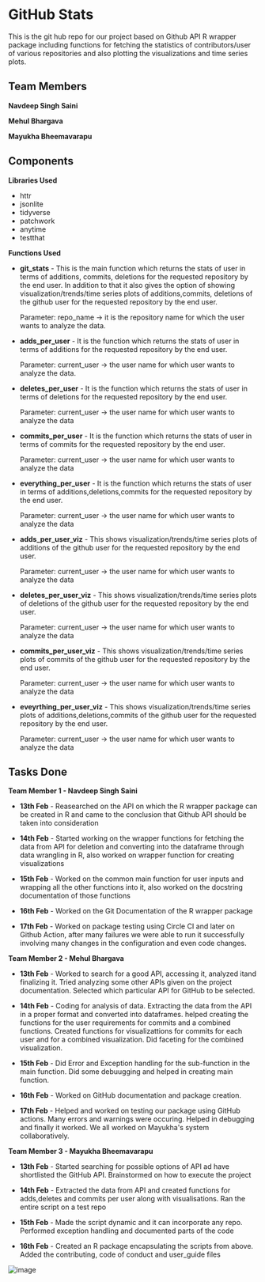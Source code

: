 # GitHub Stats
This is the git hub repo for our project based on Github API R wrapper package including functions for fetching the statistics of contributors/user of various repositories and also plotting the visualizations and time series plots.

## Team Members

**Navdeep Singh Saini**

**Mehul Bhargava**

**Mayukha Bheemavarapu**

## Components

**Libraries Used**

   * httr
   * jsonlite
   * tidyverse
   * patchwork
   * anytime
   * testthat

**Functions Used**

   * **git_stats** - This is the main function which returns the stats of user in terms of additions, commits, deletions for the requested repository by the end user. In addition to that it also gives the option of showing visualization/trends/time series plots of additions,commits, deletions of the github user for the requested repository by the end user.

      Parameter: repo_name -> it is the repository name for which the user wants to analyze the data.

   * **adds_per_user** - It is the function which returns the stats of user in terms of additions for the requested repository by the end user. 
 
      Parameter: current_user -> the user name for which user wants to analyze the data.
 
   * **deletes_per_user** - It is the function which returns the stats of user in terms of deletions for the requested repository by the end user. 

      Parameter: current_user -> the user name for which user wants to analyze the data
      
   * **commits_per_user** - It is the function which returns the stats of user in terms of commits for the requested repository by the end user. 

      Parameter: current_user -> the user name for which user wants to analyze the data
      
   * **everything_per_user** - It is the function which returns the stats of user in terms of additions,deletions,commits for the requested repository by the end user. 

      Parameter: current_user -> the user name for which user wants to analyze the data
      
   * **adds_per_user_viz** - This shows visualization/trends/time series plots of additions of the github user for the requested repository by the end user.

      Parameter: current_user -> the user name for which user wants to analyze the data
      
   * **deletes_per_user_viz** - This shows visualization/trends/time series plots of deletions of the github user for the requested repository by the end user.

      Parameter: current_user -> the user name for which user wants to analyze the data
      
   * **commits_per_user_viz** - This shows visualization/trends/time series plots of commits of the github user for the requested repository by the end user.

      Parameter: current_user -> the user name for which user wants to analyze the data
      
   * **eveyrthing_per_user_viz** - This shows visualization/trends/time series plots of additions,deletions,commits of the github user for the requested repository by the end user.

      Parameter: current_user -> the user name for which user wants to analyze the data
      

## Tasks Done

**Team Member 1 - Navdeep Singh Saini**

   * **13th Feb** - Reasearched on the API on which the R wrapper package can be created in R and came to the conclusion that Github API should be taken into consideration
   
   * **14th Feb** - Started working on the wrapper functions for fetching the data from API for deletion and converting into the dataframe through data wrangling in R, also worked on wrapper function for creating visualizations
   
   * **15th Feb** - Worked on the common main function for user inputs and wrapping all the other functions into it, also worked on the docstring documentation of those functions
   
   * **16th Feb** - Worked on the Git Documentation of the R wrapper package
   * **17th Feb** - Worked on package testing using Circle CI and later on Github Action, after many failures we were able to run it successfully involving many changes in the configuration and even code changes.

**Team Member 2 - Mehul Bhargava**
    
   * **13th Feb** - Worked to search for a good API, accessing it, analyzed itand finalizing it. Tried analyzing some other APIs given on the project documentation. Selected which particular API for GitHub to be selected. 
   
   * **14th Feb** - Coding for analysis of data. Extracting the data from the API in a proper format and converted into dataframes. helped creating the functions for the user requirements for commits and a combined functions. Created functions for visualizattions for commits for each user and for a combined visualization. Did faceting for the combined visualization. 
   
   * **15th Feb** - Did Error and Exception handling for the sub-function in the main function. Did some debuugging and helped in creating main function.  
   
   * **16th Feb** - Worked on GitHub documentation and package creation. 
   * **17th Feb** - Helped and worked on testing our package using GitHub actions. Many errors and warnings were occuring. Helped in debugging and finally it worked. We all worked on Mayukha's system collaboratively.  


**Team Member 3 - Mayukha Bheemavarapu**

   * **13th Feb** - Started searching for possible options of API ad have shortlisted the GitHub API. Brainstormed on how to execute the project
   
   * **14th Feb** - Extracted the data from API and created functions for adds,deletes and commits per user along with visualisations. Ran the entire script on a test repo
   
   * **15th Feb** - Made the script dynamic and it can incorporate any repo. Performed exception handling and documented parts of the code
   
   * **16th Feb** - Created an R package encapsulating the scripts from above. Added the contributing, code of conduct and user_guide files


![image](https://user-images.githubusercontent.com/87165579/154630161-f077e7e5-c1fe-4450-a015-6fc8b2db5e33.png)

 
